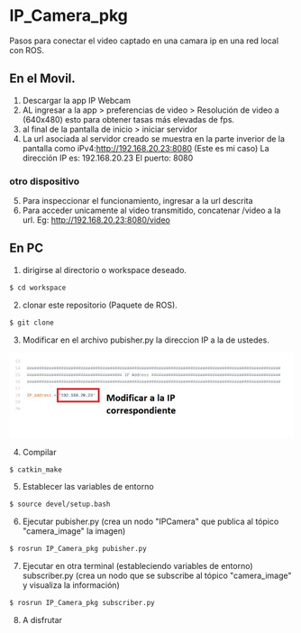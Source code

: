 # IP_Camera_pkg
Pasos para conectar el video captado en una camara ip en una red local con ROS.

## En el Movil.
1. Descargar la app IP Webcam
2. AL ingresar a la app > preferencias de video > Resolución de video a (640x480) esto para obtener tasas más elevadas de fps.
3. al final de la pantalla de inicio > iniciar servidor
4. La url asociada al servidor creado se muestra en la parte inverior de la pantalla como iPv4:http://192.168.20.23:8080 (Este es mi caso)
La dirección IP es:  192.168.20.23
El puerto: 8080

### otro dispositivo
5. Para inspeccionar el funcionamiento, ingresar a la url descrita
6. Para acceder unicamente al video transmitido, concatenar /video a la url. Eg: http://192.168.20.23:8080/video

## En PC
1. dirigirse al directorio o workspace deseado.
```sh
$ cd workspace
```
2. clonar este repositorio (Paquete de ROS).
```sh
$ git clone 
```
3. Modificar en el archivo pubisher.py la direccion IP a la de ustedes.

![imagen](https://github.com/AndresFlorez-Git/IP_Camera_pkg/blob/main/pic/ip_mod.png)

4. Compilar
```sh
$ catkin_make
```
5. Establecer las variables de entorno
```sh
$ source devel/setup.bash 
```
6. Ejecutar pubisher.py (crea un nodo "IPCamera" que publica al tópico "camera_image" la imagen)
```sh
$ rosrun IP_Camera_pkg pubisher.py
```
7. Ejecutar en otra terminal (estableciendo variables de entorno) subscriber.py (crea un nodo que se subscribe al tópico "camera_image" y visualiza la información)

```sh
$ rosrun IP_Camera_pkg subscriber.py
```
8. A disfrutar
